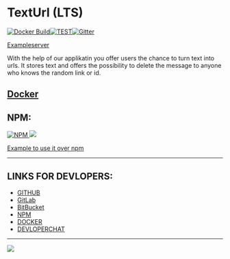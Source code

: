 ﻿# TextUrl (LTS)

[![Docker Build](https://img.shields.io/docker/cloud/build/shark2byte/text-url.svg?style=for-the-badge)](https://hub.docker.com/r/shark2byte/text-url/builds)[![TEST](https://img.shields.io/appveyor/ci/Sharkbyteprojects/texturl.svg)](https://ci.appveyor.com/project/Sharkbyteprojects/texturl)[![Gitter](https://badges.gitter.im/Sharkbyteprojects/TextUrl.svg)](https://gitter.im/Sharkbyteprojects/TextUrl?utm_source=badge&utm_medium=badge&utm_campaign=pr-badge)

[Exampleserver](https://morning-tor-58273.herokuapp.com/)

With the help of our applikatin you offer users the chance to turn text into urls. It stores text and offers the possibility to delete the message to anyone who knows the random link or id.

## [Docker](https://hub.docker.com/r/shark2byte/text-url)

## NPM:

[![NPM](https://img.shields.io/npm/v/text-url.svg) ![](https://img.shields.io/npm/dm/text-url.svg)](https://www.npmjs.com/package/text-url)

[Example to use it over npm](https://bitbucket.org/sharkbytepro/texturl-for-npm-use)

---

## LINKS FOR DEVLOPERS:

- [GITHUB](https://github.com/Sharkbyteprojects/TextUrl/)
- [GitLab](https://gitlab.com/Sharkbyteprojects/text-url/)
- [BitBucket](https://bitbucket.org/sharkbytepro/texturl/)
- [NPM](https://www.npmjs.com/package/text-url)
- [DOCKER](https://hub.docker.com/r/shark2byte/text-url)
- [DEVLOPERCHAT](https://gitter.im/Sharkbyteprojects/TextUrl?utm_source=share-link&utm_medium=link&utm_campaign=share-link)

---

![](https://files.gitter.im/Sharkbyteprojects/TextUrl/5gAQ/desk.PNG)